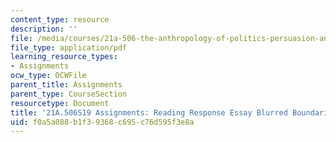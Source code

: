```yaml
---
content_type: resource
description: ''
file: /media/courses/21a-506-the-anthropology-of-politics-persuasion-and-power-spring-2019/f0a5a088b1f39368c695c76d595f3e8a_MIT21A_506S19_Sec3Mod3Respons2.pdf
file_type: application/pdf
learning_resource_types:
- Assignments
ocw_type: OCWFile
parent_title: Assignments
parent_type: CourseSection
resourcetype: Document
title: '21A.506S19 Assignments: Reading Response Essay Blurred Boundaries 2'
uid: f0a5a088-b1f3-9368-c695-c76d595f3e8a
---
```

